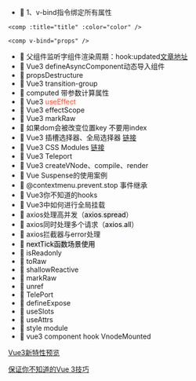 - 🎨 <font style="color:rgb(31, 35, 40);">1、v-bind指令绑定所有属性</font>

```plain
<comp :title="title" :color="color" />

<comp v-bind="props" />
```

- 🎨 父组件监听字组件渲染周期：hook:updated[文章地址](https://blog.csdn.net/qq_40190624/article/details/107854910#:~:text=%E5%9C%A8%20Vue%20%E5%BD%93%E4%B8%AD%EF%BC%8C%20hooks%20%E5%8F%AF%E4%BB%A5%E4%BD%9C%E4%B8%BA%E4%B8%80%E7%A7%8D%20event%20%EF%BC%8C%E5%9C%A8%20Vue,%E5%8E%BB%E7%9B%91%E5%90%AC%E6%89%80%E6%9C%89%E7%9A%84%E7%94%9F%E5%91%BD%E5%91%A8%E6%9C%9F%E9%92%A9%E5%AD%90%E5%87%BD%E6%95%B0%EF%BC%8C%E5%A6%82%E7%9B%91%E5%90%AC%E7%BB%84%E4%BB%B6%E7%9A%84%20updated%20%E9%92%A9%E5%AD%90%E5%87%BD%E6%95%B0%E5%8F%AF%E4%BB%A5%E5%86%99%E6%88%90%20this.%24on%20%28%27hook%3Aupdated%27%2C%20%28%29%20%3D%3E%20%7B%7D%29)
- 🎨 Vue3 defineAsyncComponent动态导入组件
- 🎨 propsDestructure
- 🎨 Vue3 transition-group
- 🎨 computed 带参数计算属性
- 🎨 Vue3 <font style="color:rgb(255, 80, 44);background-color:rgb(255, 245, 245);">useEffect</font><font style="color:rgb(51, 51, 51);"> </font>
- 🎨 Vue3 effectScope
- 🎨 Vue3 markRaw
- 🎨 如果dom会被改变位置key 不要用index
- 🎨 Vue3 插槽选择器、全局选择器 [链接](https://cn.vuejs.org/api/sfc-css-features.html#css-modules)
- 🎨 Vue3 CSS Modules [链接](https://cn.vuejs.org/api/sfc-css-features.html#css-modules)
- 🎨 Vue3 Teleport
- 🎨 Vue3 createVNode、compile、render
- 🎨 Vue Suspense的使用案例
- 🎨 @contextmenu.prevent.stop  事件继承
- 🎨 Vue3你不知道的hooks
- 🎨 Vue3中如何进行全局挂载
- 🎨 axios处理高并发（<font style="color:rgb(0, 0, 0);background-color:rgb(238, 238, 238);">axios</font><font style="color:rgb(102, 102, 0);background-color:rgb(238, 238, 238);">.</font><font style="color:rgb(0, 0, 0);background-color:rgb(238, 238, 238);">spread</font>）
- 🎨 axios同时处理多个请求（<font style="color:rgb(0, 0, 0);background-color:rgb(246, 246, 246);">axios</font><font style="color:rgb(102, 102, 0);background-color:rgb(246, 246, 246);">.</font><font style="color:rgb(0, 0, 0);background-color:rgb(246, 246, 246);">all</font>）
- 🎨 axios拦截器与error处理
- 🎨 <font style="color:rgb(0, 0, 0);background-color:rgb(238, 238, 238);">nextTick函数场景使用</font>
- 🎨 isReadonly
- 🎨 toRaw
- 🎨 shallowReactive
- 🎨 markRaw
- 🎨 unref
- 🎨 TelePort
- 🎨 defineExpose
- 🎨 useSlots
- 🎨 useAttrs
- 🎨 style module
- 🎨 vue3 component  hook VnodeMounted



[Vue3新特性预览](https://www.yuque.com/jintiannixuexilema/pnhvfh/vx3qcg#S9WHQ)

[保证你不知道的Vue 3技巧](https://mp.weixin.qq.com/s/CBEV9vwcbt5RefqQlHrfjA)

# <font style="color:rgba(255, 255, 255, 0.87);background-color:rgb(26, 26, 26);"></font>
